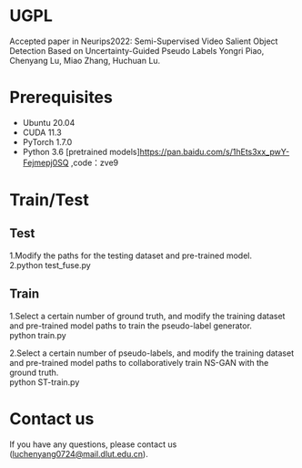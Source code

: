 # UGPL
Accepted paper in Neurips2022:
Semi-Supervised Video Salient Object Detection Based on Uncertainty-Guided Pseudo Labels
Yongri Piao, Chenyang Lu, Miao Zhang, Huchuan Lu.

# Prerequisites
- Ubuntu 20.04
- CUDA 11.3
- PyTorch 1.7.0
- Python 3.6
[pretrained models]https://pan.baidu.com/s/1hEts3xx_pwY-Fejmepj0SQ ,code：zve9
# Train/Test
## Test
1.Modify the paths for the testing dataset and pre-trained model.  
2.python test_fuse.py

## Train
1.Select a certain number of ground truth, and modify the training dataset and pre-trained model paths to train the pseudo-label generator.  
python train.py  

2.Select a certain number of pseudo-labels, and modify the training dataset and pre-trained model paths to collaboratively train NS-GAN with the ground truth.  
python ST-train.py  

# Contact us
If you have any questions, please contact us (luchenyang0724@mail.dlut.edu.cn).  
